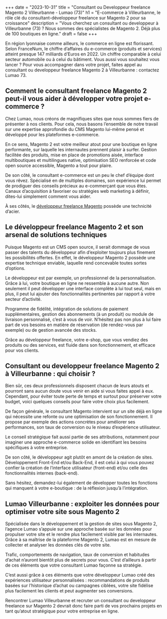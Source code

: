 +++
date = "2023-10-31"
title = "Consultant ou Developpeur freelance Magento 2 Villeurbanne - Lumao (73)"
h1 = "E-commerce à Villeurbanne, le rôle clé du consultant-développeur freelance sur Magento 2 pour sa croissance"
description = "Vous cherchez un consultant ou developpeur à Villeurbanne (73) ? Nous sommes des spécialistes de Magento 2. Déjà plus de 100 boutiques en ligne."
draft = false
+++

En région lyonnaise comme ailleurs, le commerce en ligne est florissant. Selon FranceNum, le chiffre d’affaires du e-commerce (produits et services) atteint presque 147 milliards d’Euros en 2022. Un chiffre comparable à celui secteur automobile ou à celui du bâtiment. Vous aussi vous souhaitez vous lancer ? Pour vous accompagner dans votre projet, faites appel au consultant ou developpeur freelance Magento 2 à Villeurbanne : contactez Lumao 73.

## Comment le consultant freelance Magento 2 peut-il vous aider à développer votre projet e-commerce ?

Chez Lumao, nous créons de magnifiques sites que nous sommes fiers de présenter à nos clients. Pour cela, nous basons l’ensemble de notre travail sur une expertise approfondie du CMS Magento lui-même pensé et développé pour les plateformes e-commerce.

En ce sens, Magento 2 est votre meilleur atout pour une boutique en ligne performante, sur laquelle les internautes prennent plaisir à surfer. Gestion facilitée des produits, mise en place de promotions aisée, interface multiboutiques et multilingues native, optimisation SEO renforcée et code open source accessible, Magento a tout pour plaire.

De son côté, le consultant e-commerce est un peu le chef d’équipe dont vous rêvez. Spécialisé en de multiples domaines, son expérience lui permet de prodiguer des conseils précieux au e-commerçant que vous êtes. Canaux d’acquisition à favoriser ou stratégies web marketing à définir, dites-lui simplement comment vous aider.

À ses côtés, le [développeur freelance Magento](/ecommerce/cms/magento/freelance/) possède une technicité d’acier.

## Le développeur freelance Magento 2 et son arsenal de solutions techniques

Puisque Magento est un CMS open source, il serait dommage de vous passer des talents du développeur afin d’exploiter toujours plus finement les possibilités offertes. En effet, le développeur Magento 2 possède une expertise technique enviable, laquelle rend concevable toutes sortes d’options.

Le développeur est par exemple, un professionnel de la personnalisation. Grâce à lui, votre boutique en ligne ne ressemble à aucune autre. Non seulement il peut développer une interface complète à lui tout seul, mais en plus, il peut lui ajouter des fonctionnalités pertinentes par rapport à votre secteur d’activité.

Programme de fidélité, intégration de solutions de paiement supplémentaires, gestion des abonnements (à un produit) ou module de livraison personnalisé, c’est à vous de voir. N’hésitez pas non plus à lui faire part de vos besoins en matière de réservation (de rendez-vous par exemple) ou de gestion avancée des stocks.

Grâce au développeur freelance, votre e-shop, que vous vendiez des produits ou des services, est fluide dans son fonctionnement, et efficace pour vos clients.

## Consultant ou developpeur freelance Magento 2 à Villeurbanne : qui choisir ?

Bien sûr, ces deux professionnels disposent chacun de leurs atouts et pourront sans aucun doute vous venir en aide si vous faites appel à eux. Cependant, pour éviter toute perte de temps et surtout pour préserver votre budget, voici quelques conseils pour faire votre choix plus facilement.

De façon générale, le consultant Magento intervient sur un site déjà en ligne qui nécessite une refonte ou une optimisation de son fonctionnement. Il propose par exemple des actions concrètes pour améliorer ses performances, son taux de conversion ou le niveau d’expérience utilisateur.

Le conseil stratégique fait aussi partie de ses attributions, notamment pour imaginer une approche e-commerce solide en identifiant les besoins spécifiques à votre entreprise.

De son côté, le développeur agit plutôt en amont de la création de sites. Développement Front-End et/ou Back-End, il est celui à qui vous pouvez confier la création de l’interface utilisateur (front-end) et/ou celle des fonctionnalités internes (back-end).

Sans hésitez, demandez-lui également de développer toutes les fonctions qui manquent à votre e-boutique : de la réflexion jusqu’à l’intégration.

## Lumao Villeurbanne : exploiter les données pour optimiser votre site sous Magento 2

Spécialisée dans le développement et la gestion de sites sous Magento 2, l’agence Lumao s’appuie sur une approche basée sur les données pour propulser votre site et le rendre plus facilement visible par les internautes. Grâce à sa maîtrise de la plateforme Magento 2, Lumao est en mesure de collecter et analyser les données clés de votre site.

Trafic, comportements de navigation, taux de conversion et habitudes d’achat n’auront bientôt plus de secrets pour vous. C’est d’ailleurs à partir de ces éléments que votre consultant Lumao façonne sa stratégie.

C’est aussi grâce à ces éléments que votre développeur Lumao créé des expériences utilisateur personnalisées : recommandations de produits basées sur l’historique d’achat ou campagnes ciblées, votre site fidélise plus facilement les clients et peut augmenter ses conversions.

Rencontrer Lumao Villeurbanne et recruter un consultant ou developpeur freelance sur Magento 2 devrait donc faire parti de vos prochains projets en tant qu’atout stratégique pour votre entreprise en ligne.
